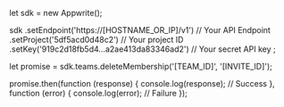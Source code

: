 let sdk = new Appwrite();

sdk
    .setEndpoint('https://[HOSTNAME_OR_IP]/v1') // Your API Endpoint
    .setProject('5df5acd0d48c2') // Your project ID
    .setKey('919c2d18fb5d4...a2ae413da83346ad2') // Your secret API key
;

let promise = sdk.teams.deleteMembership('[TEAM_ID]', '[INVITE_ID]');

promise.then(function (response) {
    console.log(response); // Success
}, function (error) {
    console.log(error); // Failure
});